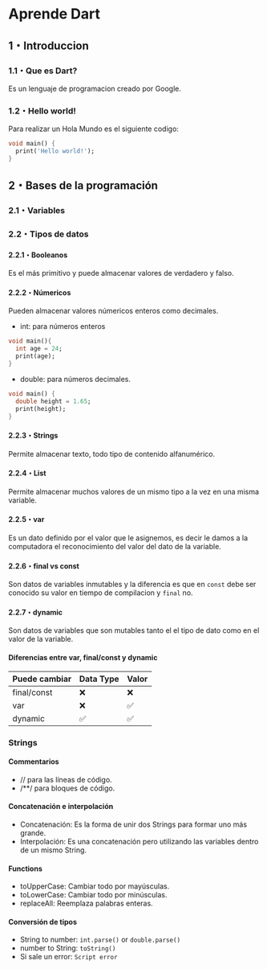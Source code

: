 # Aprende Dart
## 1・Introduccion
### 1.1・Que es Dart?
Es un lenguaje de programacion creado por Google.
### 1.2・Hello world!
Para realizar un Hola Mundo es el siguiente codigo:
```dart
void main() {
  print('Hello world!');
}
```
## 2・Bases de la programación
### 2.1・Variables
### 2.2・Tipos de datos
#### 2.2.1・Booleanos
Es el más primitivo y puede almacenar valores de verdadero y falso.
#### 2.2.2・Númericos
Pueden almacenar valores númericos enteros como decimales.
- int: para números enteros
```dart
void main(){
  int age = 24;
  print(age);
}
```
- double: para números decimales.
```dart
void main() {
  double height = 1.65;
  print(height);
}
```
#### 2.2.3・Strings
Permite almacenar texto, todo tipo de contenido alfanumérico.
#### 2.2.4・List
Permite almacenar muchos valores de un mismo tipo a la vez en una misma variable.
#### 2.2.5・var
Es un dato definido por el valor que le asignemos, es decir le damos a la computadora el reconocimiento del valor del dato de la variable.
#### 2.2.6・final vs const
Son datos de variables inmutables y la diferencia es que en `const` debe ser conocido su valor en tiempo de compilacion y `final` no.
#### 2.2.7・dynamic
Son datos de variables que son mutables tanto el el tipo de dato como en el valor de la variable.
#### Diferencias entre var, final/const y dynamic
| Puede cambiar | Data Type | Valor |
| ------------- | --------- | ---- |
| final/const   | ❌        | ❌   |
| var           | ❌        | ✅   |
| dynamic       | ✅        | ✅   |

### Strings
#### Commentarios
- // para las líneas de código.
- /**/ para bloques de código.
#### Concatenación e interpolación
- Concatenación: Es la forma de unir dos Strings para formar uno más grande.
- Interpolación: Es una concatenación pero utilizando las variables dentro de un mismo String.
#### Functions
- toUpperCase: Cambiar todo por mayúsculas.
- toLowerCase: Cambiar todo por minúsculas.
- replaceAll: Reemplaza palabras enteras.
#### Conversión de tipos
- String to number: ``int.parse()`` or ``double.parse()``
- number to String: ``toString()``
- Si sale un error: ``Script error``
